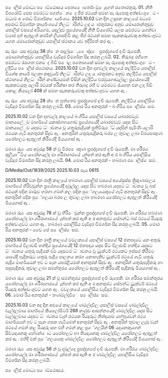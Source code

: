 ප ොලිස් මොධ්‍ය ප ොට්ඨොසය පෙත ෙොර්තො වූ ෙැදගත් පතොරතුරු. 01. නීති විපරෝධී පෙස පමරටට පගන්ෙන ෙද ජිප් රථයක් සමඟ සැ රුපෙකු අත්අඩංගුෙට - මධ්‍යම අ රොධ්‍ විමර්ශන ොර්යංශය. 2025.10.02 වන දින උදෑසන කාලයේ මධ්‍යම අපරාධ්‍ විමර්ශන කාර්යංශයේ නිලධ්‍ාරින්ට ලද ය ාරතුරකට අනුව යමායරාන්තුඩුව යපාලිස් වසයේ අරියගම, යදල්දූව ප්‍රයේශයේදී නීති වියරෝධී යලස යමරටට යගන්වා වයාජ දත් ඇතුළත් කරමින් ලියාපදිංචි කළ ජීප් රථයක් සමඟ සැකකරුයවකු අත්අඩංගුවට යගන යමායරාන්තුඩුව යපාලිස් ස්ථානය යව ඉදිරිපත් කර ඇ .

සැ රු ෙයස අවුරුදු 38 ක් ෙන පදල්දූෙ, ෙොද්දූෙ ප්‍රපද්දශපේ දංචි රුපෙකි. යමායරාන්තුඩුව යපාලිසිය වැඩිදුර විමර්ශන සිදු කරනු ලබයි. 02. තීරුබදු රහිතෙ පමරටට රැපගන එන ෙද බීඩි ප ොළ පතොගයක් සමඟ සැ රුපෙකු අත්අඩංගුෙට - ල්දිටිය ප ොලිස් ස්ථොනය. 2025.10.02 වන දින දහවල්ද කාලයේ කල්දිටිය යපාලිස් වියශ්ෂ කාර්ය බලකා කඳවුයර් නිලධ්‍ාරින්ට ලද ය ාරතුරකට අනුව කල්දිටිය යපාලිස් ස්ථානයේ නිලධ්‍ාරීන් කණ්ඩායමක් විසින් කල්දිටිය එරඹුයගාඩැල්දල ප්‍රයේශයේදී සැකකටයුතු යලාරි රථයක් පරීක්ෂා කර තීරුබදු රහි ව යමරටට රැයගන එන ලද බීඩි යකාළ කියලෝ 408 ක් සමඟ සැකකරුයවකු අත්අඩංගුවට යගන ඇ .

සැ රු ෙයස අවුරුදු 28 ක් ෙන පුත්තෙම ප්‍රපද්දශපේ දංචි රුපෙකි. කල්දිටිය යපාලිසිය වැඩිදුර විමර්ශන සිදු කරනු ලබයි. 03. මොර රිය අනතුරක් - බංගිරිය ප ොලිස් ෙසම.

2025.10.02 වන දින දහවල්ද කාලයේ බංගිරිය යපාලිස් වසයේ යබාරළුවැව මානයලේුව මාර්ගයේ යකාස්ගහයගාඩ ප්‍රයේශයේදී යබාරළුවැව යදස සිට මානයලේුව යදසට ධ්‍ාවනය වූ යතුරුපැදියක් ප්‍රතිවිරුේධ්‍ යදසින් පැමිණි යලාරි රථයක ගැටී අනතුරක් සිදුව ඇ . අනතුරින් යතුරුපැදිකරු බරප ල තුවාල ලබා වීරයපාකුණ යරෝහලට ඇතුලත් කිරීයේදී මියයගාස් ඇ .

මරණ රු ෙයස අවුරුදු 58 ක් වූ වීරප ොකුණ ප්‍රපද්දශපේ දංචි රුපෙකි. මෘ ශරීරය කුලියාිටිය යරෝහයල්ද මෘ ශරීරාගාරයේ ැන්පත් කර ඇති අ ර බංගිරිය යපාලිසිය වැඩිදුර විමර්ශන සිදු කරනු ලබයි. 04. මොර රිය අනතුරක් - හබරණ ප ොලිස් ෙසම.

D/Media/Out/1839/2025 2025.10.03 පැය 0615

2025.10.02 වන දින රාත්‍රී කාලයේ හබරණ යපාලිස් වසයේ අයේපුස්ස ත්‍රිකුණාමලය මාර්ගයේ හිරිවඩුන්න ප්‍රයේශයේදී දඹුල්දල යදස සිට හබරණ යදසට ධ්‍ාවනය වූ බස් රථයක් පදික මාරුව හරහා ගමන් කල පදික පුේගලයයකුයේ ගැටී අනතුරක් සිදුව ඇ . අනතුරින් පදික පුේගලයා බරප ල තුවාල ලබා හබරණ යරෝහලට ඇතුලත් කිරීයේදී මියයගාස් ඇ .

මරණ රු ෙයස අවුරුදු 78 ක් වූ හිරිෙඩුන්න ප්‍රපද්දශපේ දංචි රුපෙකි. මෘ ශරීරය හබරණ යරෝහයල්ද මෘ ශරීරාගාරයේ ැන්පත් කර ඇති අ ර අනතුරට සේබන්ධ්‍ බස් රථයේ රියදුරු අත්අඩංගුවට යගන ඇ . හබරණ යපාලිසිය වැඩිදුර විමර්ශන සිදු කරනු ලබයි. 05. මොර රිය අනතුරක් - චෙෙ පේ ප ොලිස් ෙසම.

2025.10.02 වන දින රාත්‍රී කාලයේ චවලකයේ යපාලිස් වසයේ 12 ජනපදයට යන අතුරු මාර්ගයේ විලාවඩි හන්දිය ප්‍රයේශයේදී 12 ජනපදය යදස සිට විලාවඩි හන්දිය යදසට ධ්‍ාවනය යතුරු පැදියක් එම යදසටම ධ්‍ාවනය වූ ට්‍රැක්ටර් රථයකට ඉස්සර කිරීමට යායේදී පැදිකරුට යතුරු පැදිය පාලනය කරග යනාහැකිව ට්‍රැක්ටර් රථයේ ගැටී යතුරු පැදිය මාර්ගයයන් ඉව ට පැන යපරළීයමන් අනතුරක් සිදුව ඇ . අනතුරින් යතුරුපැදිකරු හා පසුපැදිකරු තුවාල ලබා සමන්තුරය යරෝහලට ඇතුලත් කිරීයේදී පැදිකරු මියයගාස් ඇ .

මරණ රු ෙයස අවුරුදු 21 ක් වූ සමන්තුරය ප්‍රපද්දශපේ දංචි රුපෙකි. මෘ ශරීරය සමන්තුරය යරෝහයල්ද මෘ ශරීරාගාරයේ ැන්පත් කර ඇති අ ර අනතුරට සේබන්ධ්‍ ට්‍රැක්ටර් රථයේ රියදුරු අත්අඩංගුවට යගන ඇ . චවලකයේ යපාලිසිය වැඩිදුර විමර්ශන සිදු කරනු ලබයි. 06. මොර රිය අනතුරක් - තණමල්දවිෙ ප ොලිස් ෙසම.

2025.10.03 වන අද දින අළුයේ කාලයේ ණමල්දවිල යපාලිස් වසයේ ණමල්දවිල වැල්දලවාය මාර්ගයේ කියලෝමීටර් 288 කණුව ආසන්නයේදී ණමල්දවිල යදස සිට වැල්දලවාය යදසට ධ්‍ාවනය වෑන් රථයක රියදුරුට නින්දයාම යහ්තුයවන් රථය මාර්ගයයන් ඉව ට පැන ගසක ගැටීයමන් අනතුරක් සිදුව ඇ . අනතුරින් තුවාල ලැබූ වෑන් රථයේ ගමන් කළ රියදුරු සහ එහි ගමන් කළ පුේගලයින් 06 යදයනකුයගන් සිව්යදයනකු හේබන්ය ාට යරෝහලට හා තියදයනකු ණමල්දවිල යරෝහලට ඇතුළත් කර ඇ . එහිදී එක් පුේගලයයකු ණමල්දවිල යරෝහලට ඇතුළත් කිරීයේදී මියයගාස් ඇ .

මරණ රු ෙයස අවුරුදු 56 ක් වූ දඹුල්දෙ ප්‍රපද්දශපේ දංචි රුපෙකි. මෘ ශරීරය ණමල්දවිල යරෝහයල්ද මෘ ශරීරාගාරයේ ැන්පත් කර ඇති අ ර ණමල්දවිල යපාලිසිය වැඩිදුර විමර්ශන සිදු කරනු ලබයි.

ප ොලිස් මොධ්‍ය ප ොට්ඨොසය.